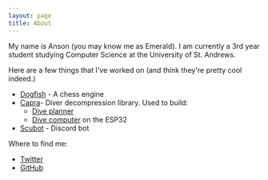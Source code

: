 ```yaml
---
layout: page
title: About
---
```


My name is Anson (you may know me as Emerald). I am currently a 3rd year student studying
Computer Science at the University of St. Andrews.

Here are a few things that I've worked on (and think they're pretty cool indeed.)
* [Dogfish](https://github.com/the-emerald/dogfish) - A chess engine
* [Capra](https://github.com/the-emerald/capra)- Diver decompression library. Used to build:
  * [Dive planner](https://github.com/the-emerald/capra-planner)
  * [Dive computer](https://github.com/the-emerald/oxide-dive-computer) on the ESP32
* [Scubot](https://github.com/scubot) - Discord bot

Where to find me:
* [Twitter](https://twitter.com/th3_emerald)
* [GitHub](https://github.com/the-emerald)
